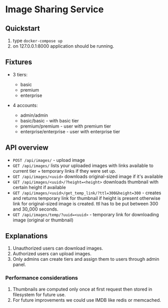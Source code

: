 # Image Sharing Service

## Quickstart

1. type `docker-compose up` 
2. on 127.0.0.1:8000 application should be running.

## Fixtures

- 3 tiers:
  - basic
  - premium
  - enterprise

- 4 accounts:
  - admin/admin
  - basic/basic - with basic tier
  - premium/premium - user with premium tier
  - enterprise/enterprise - user with enterprise tier

## API overview

- `POST /api/images/` - upload image
- `GET /api/images/`  lists your uploaded images with links available to current tier + temporary links if they were set up.
- `GET /api/images/<uuid>` downloads original-sized image if it's available 
- `GET /api/images/<uuid>/?height=<height>` downloads thumbnail with certain height if available
- `GET /api/images/<uuid>/get_temp_link/?ttl=300&height=300` - creates and returns temporary link for thumbnail if height is present otherwise link for original-sized image is created. ttl has to be put between 300 and 30_000 seconds.
- `GET /api/images/temp/?uuid=<uuid>` - temporary link for downloading image (original or thumbnail)


## Explanations

1. Unauthorized users can download images.
2. Authorized users can upload images.
3. Only admins can create tiers and assign them to users through admin panel.


### Performance considerations

1. Thumbnails are computed only once at first request then stored in filesystem for future use.
2. For future improvements we could use IMDB like redis or memcached.
